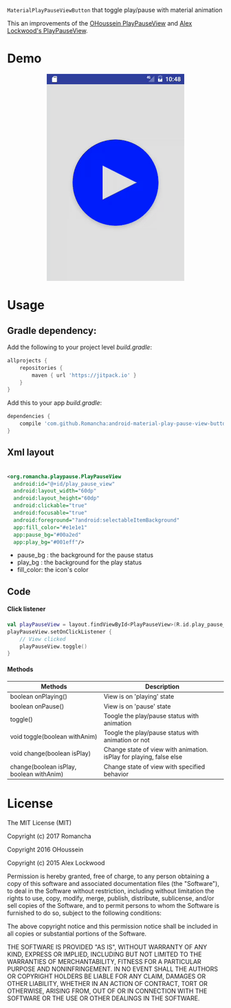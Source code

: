 `MaterialPlayPauseViewButton` that toggle play/pause with material animation

This an improvements of the [OHoussein PlayPauseView](https://github.com/OHoussein/android-material-play-pause-view)
and [Alex Lockwood's PlayPauseView](https://github.com/alexjlockwood/material-pause-play-animation).

# Demo

<div  align="center">    
<img src="https://raw.githubusercontent.com/Romancha/android-material-play-pause-view-button/master/media/demo.gif" alt="demo" align=center />
</div>

# Usage

## Gradle dependency:

Add the following to your project level <i>build.gradle</i>:

```groovy
allprojects {
    repositories {
        maven { url 'https://jitpack.io' }
    }
}
```

Add this to your app <i>build.gradle</i>:

```groovy
dependencies {
    compile 'com.github.Romancha:android-material-play-pause-view-button:2.3'
}
```

## Xml layout

```xml

<org.romancha.playpause.PlayPauseView
  android:id="@+id/play_pause_view"
  android:layout_width="60dp"
  android:layout_height="60dp"
  android:clickable="true"
  android:focusable="true"
  android:foreground="?android:selectableItemBackground"
  app:fill_color="#e1e1e1"
  app:pause_bg="#00a2ed"
  app:play_bg="#001eff"/>
```

- pause_bg : the background for the pause status
- play_bg : the background for the play status
- fill_color: the icon's color

## Code

#### Click listener

```kotlin
val playPauseView = layout.findViewById<PlayPauseView>(R.id.play_pause_view)
playPauseView.setOnClickListener {
    // View clicked
    playPauseView.toggle()
}
```

#### Methods

|Methods|Description|
|---|---|
|boolean onPlaying()|View is on 'playing' state|
|boolean onPause()|View is on 'pause' state|
|toggle()|Toogle the play/pause status with animation|
|void toggle(boolean withAnim)|Toogle the play/pause status with animation or not|
|void change(boolean isPlay)|Change state of view with animation. isPlay for playing, false else|
|change(boolean isPlay, boolean withAnim) |Change state of view with specified behavior|

# License

The MIT License (MIT)

Copyright (c) 2017 Romancha

Copyright 2016 OHoussein

Copyright (c) 2015 Alex Lockwood

Permission is hereby granted, free of charge, to any person obtaining a copy of this software and associated
documentation files (the "Software"), to deal in the Software without restriction, including without limitation the
rights to use, copy, modify, merge, publish, distribute, sublicense, and/or sell copies of the Software, and to permit
persons to whom the Software is furnished to do so, subject to the following conditions:

The above copyright notice and this permission notice shall be included in all copies or substantial portions of the
Software.

THE SOFTWARE IS PROVIDED "AS IS", WITHOUT WARRANTY OF ANY KIND, EXPRESS OR IMPLIED, INCLUDING BUT NOT LIMITED TO THE
WARRANTIES OF MERCHANTABILITY, FITNESS FOR A PARTICULAR PURPOSE AND NONINFRINGEMENT. IN NO EVENT SHALL THE AUTHORS OR
COPYRIGHT HOLDERS BE LIABLE FOR ANY CLAIM, DAMAGES OR OTHER LIABILITY, WHETHER IN AN ACTION OF CONTRACT, TORT OR
OTHERWISE, ARISING FROM, OUT OF OR IN CONNECTION WITH THE SOFTWARE OR THE USE OR OTHER DEALINGS IN THE SOFTWARE.
